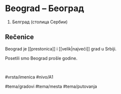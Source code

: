 # Beograd – Београд

1. Белград (столица Сербии)

## Rečenice

Beograd je [[prestonica]] i [[velik|najveći]] grad u Srbiji.

Posetili smo Beograd prošle godine.

<br>

#vrsta/imenica
#nivo/A1

#tema/gradovi
#tema/mesta
#tema/putovanja
